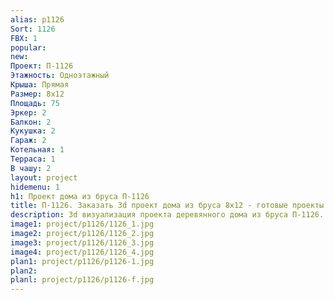 ```yaml
---
alias: p1126
Sort: 1126
FBX: 1
popular: 
new: 
Проект: П-1126
Этажность: Одноэтажный
Крыша: Прямая
Размер: 8х12
Площадь: 75
Эркер: 2
Балкон: 2
Кукушка: 2
Гараж: 2
Котельная: 1
Терраса: 1
В чашу: 2
layout: project
hidemenu: 1
h1: Проект дома из бруса П-1126
title: П-1126. Заказать 3d проект дома из бруса 8х12 - готовые проекты
description: 3d визуализация проекта деревянного дома из бруса П-1126. Площадь 75 м2, размер 8х12. Вы можете внести любые изменения в проект.
image1: project/p1126/1126_1.jpg
image2: project/p1126/1126_2.jpg
image3: project/p1126/1126_3.jpg
image4: project/p1126/1126_4.jpg
plan1: project/p1126/p1126-1.jpg
plan2: 
planl: project/p1126/p1126-f.jpg
---
```

